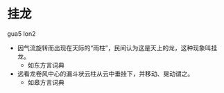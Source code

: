 



# 挂龙
gua5 lon2
+ 因气流旋转而出现在天际的“雨柱”，民间认为这是天上的龙，这种现象叫挂龙。
  * 如东方言词典
+ 远看龙卷风中心的漏斗状云柱从云中垂挂下，并移动、晃动谓之。
  * 如皋方言词典
